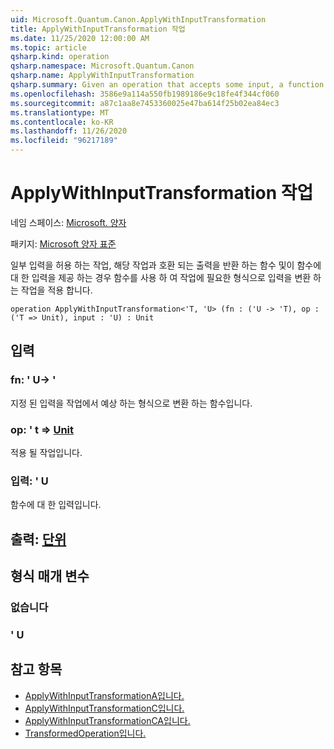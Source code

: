 ```yaml
---
uid: Microsoft.Quantum.Canon.ApplyWithInputTransformation
title: ApplyWithInputTransformation 작업
ms.date: 11/25/2020 12:00:00 AM
ms.topic: article
qsharp.kind: operation
qsharp.namespace: Microsoft.Quantum.Canon
qsharp.name: ApplyWithInputTransformation
qsharp.summary: Given an operation that accepts some input, a function that returns an output compatible with that operation, and an input to that function, applies the operation using the function to transform the input to a form expected by the operation.
ms.openlocfilehash: 3586e9a114a550fb1989186e9c18fe4f344cf060
ms.sourcegitcommit: a87c1aa8e7453360025e47ba614f25b02ea84ec3
ms.translationtype: MT
ms.contentlocale: ko-KR
ms.lasthandoff: 11/26/2020
ms.locfileid: "96217189"
---
```

# <a name="applywithinputtransformation-operation"></a>ApplyWithInputTransformation 작업

네임 스페이스: [Microsoft. 양자](xref:Microsoft.Quantum.Canon)

패키지: [Microsoft 양자 표준](https://nuget.org/packages/Microsoft.Quantum.Standard)


일부 입력을 허용 하는 작업, 해당 작업과 호환 되는 출력을 반환 하는 함수 및이 함수에 대 한 입력을 제공 하는 경우 함수를 사용 하 여 작업에 필요한 형식으로 입력을 변환 하는 작업을 적용 합니다.

```qsharp
operation ApplyWithInputTransformation<'T, 'U> (fn : ('U -> 'T), op : ('T => Unit), input : 'U) : Unit
```


## <a name="input"></a>입력

### <a name="fn--u---t"></a>fn: ' U-> '

지정 된 입력을 작업에서 예상 하는 형식으로 변환 하는 함수입니다.


### <a name="op--t--unit"></a>op: ' t => [Unit](xref:microsoft.quantum.lang-ref.unit) 

적용 될 작업입니다.


### <a name="input--u"></a>입력: ' U

함수에 대 한 입력입니다.



## <a name="output--unit"></a>출력: [단위](xref:microsoft.quantum.lang-ref.unit)



## <a name="type-parameters"></a>형식 매개 변수

### <a name="t"></a>없습니다


### <a name="u"></a>' U



## <a name="see-also"></a>참고 항목

- [ApplyWithInputTransformationA입니다.](xref:Microsoft.Quantum.Canon.ApplyWithInputTransformationA)
- [ApplyWithInputTransformationC입니다.](xref:Microsoft.Quantum.Canon.ApplyWithInputTransformationC)
- [ApplyWithInputTransformationCA입니다.](xref:Microsoft.Quantum.Canon.ApplyWithInputTransformationCA)
- [TransformedOperation입니다.](xref:Microsoft.Quantum.Canon.TransformedOperation)